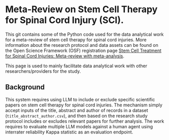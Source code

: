 # Meta-Review on Stem Cell Therapy for Spinal Cord Injury (SCI).
This git contains some of the Python code used for the data analytical work for a meta-review of stem cell therapy for spinal cord injuries. More information about the research protocol and data assets can be found on the Open Science Framework (OSF) registration page [Stem Cell Treatment for Spinal Cord Injuries: Meta-review with meta-analysis](https://osf.io/qz5fu).

This page is used to mainly facilitate data analytical work with other researchers/providers for the study.

## Background

This system requires using LLM to include or exclude specific scientific papers on stem cell therapy for spinal cord injuries. The mechanism simply accept inputs of the title, abstract and author of records in a dataset (`title_abstract_author.csv`), and then based on the research study protocol includes or excludes relevant papers for further analysis. The work requires to evaluate multiple LLM models against a human agent using interrater reliability Kappa statistic as an evaluation endpoint.  
